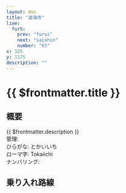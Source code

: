 ```yaml
---
layout: doc
title: "渡海市"
line:
  furS:
    prev: "furui"
    next: "saishin"
    number: "03"
x: 325
y: 1175
description: ""
---
```


# {{ $frontmatter.title }} <ViewinMap />
<!-- ![駅の写真の説明](駅の写真のURL) -->

## 概要
{{ $frontmatter.description }}  
管理:   
ひらがな: とかいいち  
ローマ字: Tokaiichi  
ナンバリング: <Numberling />

## 乗り入れ路線
<LineInfo />
